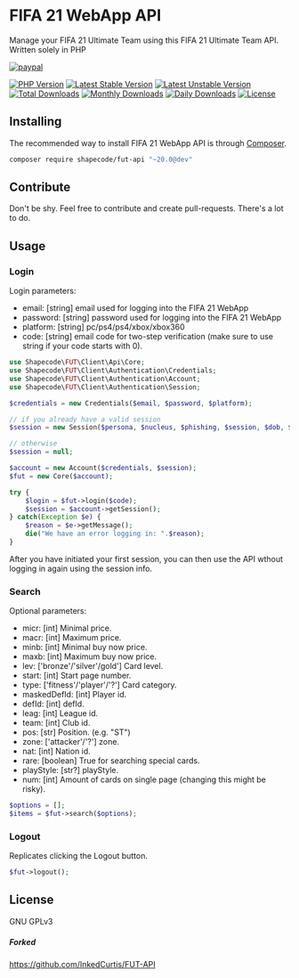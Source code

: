 <!--
  Title: FIFA 21 WebApp API
  Description: A simply way to manage your FIFA 21 Ultimate Team with a PHP
  -->

# FIFA 21 WebApp API

Manage your FIFA 21 Ultimate Team using this FIFA 21 Ultimate Team API.
Written solely in PHP

[![paypal](https://img.shields.io/badge/Donate-Paypal-blue.svg)](http://paypal.me/nloges)

[![PHP Version](https://img.shields.io/packagist/php-v/shapecode/fut-api.svg)](https://packagist.org/packages/shapecode/fut-api)
[![Latest Stable Version](https://img.shields.io/packagist/v/shapecode/fut-api.svg?label=stable)](https://packagist.org/packages/shapecode/fut-api)
[![Latest Unstable Version](https://img.shields.io/packagist/vpre/shapecode/fut-api.svg?label=unstable)](https://packagist.org/packages/shapecode/fut-api)
[![Total Downloads](https://img.shields.io/packagist/dt/shapecode/fut-api.svg)](https://packagist.org/packages/shapecode/fut-api)
[![Monthly Downloads](https://img.shields.io/packagist/dm/shapecode/fut-api.svg?label=monthly)](https://packagist.org/packages/shapecode/fut-api)
[![Daily Downloads](https://img.shields.io/packagist/dd/shapecode/fut-api.svg?label=daily)](https://packagist.org/packages/shapecode/fut-api)
[![License](https://img.shields.io/packagist/l/shapecode/fut-api.svg)](https://packagist.org/packages/shapecode/fut-api)


## Installing

The recommended way to install FIFA 21 WebApp API is through
[Composer](http://getcomposer.org).

```bash
composer require shapecode/fut-api "~20.0@dev"
```

## Contribute

Don't be shy. Feel free to contribute and create pull-requests. There's a lot to do.

## Usage

### Login

Login parameters:

- email: [string] email used for logging into the FIFA 21 WebApp
- password: [string] password used for logging into the FIFA 21 WebApp
- platform: [string] pc/ps4/ps4/xbox/xbox360
- code: [string] email code for two-step verification (make sure to use string if your code starts with 0).

```php
use Shapecode\FUT\Client\Api\Core;
use Shapecode\FUT\Client\Authentication\Credentials;
use Shapecode\FUT\Client\Authentication\Account;
use Shapecode\FUT\Client\Authentication\Session;

$credentials = new Credentials($email, $password, $platform);

// if you already have a valid session
$session = new Session($persona, $nucleus, $phishing, $session, $dob, $accessToken, $tokenType);

// otherwise
$session = null;

$account = new Account($credentials, $session);
$fut = new Core($account);

try {
    $login = $fut->login($code);
    $session = $account->getSession();
} catch(Exception $e) {
    $reason = $e->getMessage();
    die("We have an error logging in: ".$reason);
}
```

After you have initiated your first session, you can then use the API wthout logging in again using the session info.

    
### Search

Optional parameters:
- micr: [int] Minimal price.
- macr: [int] Maximum price.
- minb: [int] Minimal buy now price.
- maxb: [int] Maximum buy now price.
- lev: ['bronze'/'silver'/gold'] Card level.
- start: [int] Start page number.
- type: ['fitness'/'player'/'?'] Card category.
- maskedDefId: [int] Player id.
- defId: [int] defId.
- leag: [int] League id.
- team: [int] Club id.
- pos: [str] Position. (e.g. "ST")
- zone: ['attacker'/'?'] zone.
- nat: [int] Nation id.
- rare: [boolean] True for searching special cards.
- playStyle: [str?] playStyle.
- num: [int] Amount of cards on single page (changing this might be risky).

```php
$options = [];
$items = $fut->search($options);
```
    
### Logout

Replicates clicking the Logout button.

```php
$fut->logout();
```


## License

GNU GPLv3

##### Forked

https://github.com/InkedCurtis/FUT-API
